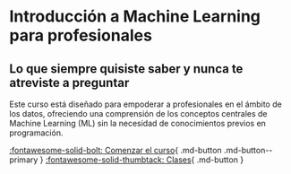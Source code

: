 # Introducción a Machine Learning para profesionales

## Lo que siempre quisiste saber y nunca te atreviste a preguntar

Este curso está diseñado para empoderar a profesionales en el ámbito de los datos, ofreciendo una comprensión de los conceptos centrales de Machine Learning (ML) sin la necesidad de conocimientos previos en programación.

[:fontawesome-solid-bolt: Comenzar el curso](welcome.md){ .md-button .md-button--primary } [:fontawesome-solid-thumbtack: Clases](lectures/index.md){ .md-button }